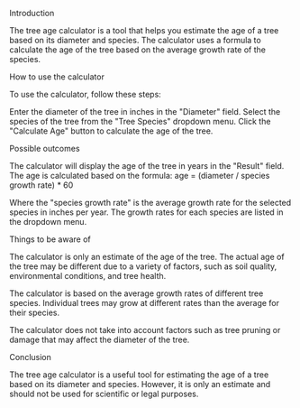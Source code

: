 Introduction

The tree age calculator is a tool that helps you estimate the age of a tree based on its diameter and species. The calculator uses a formula to calculate the age of the tree based on the average growth rate of the species.

How to use the calculator

To use the calculator, follow these steps:

Enter the diameter of the tree in inches in the "Diameter" field.
Select the species of the tree from the "Tree Species" dropdown menu.
Click the "Calculate Age" button to calculate the age of the tree.

Possible outcomes

The calculator will display the age of the tree in years in the "Result" field. The age is calculated based on the formula:
age = (diameter / species growth rate) * 60

Where the "species growth rate" is the average growth rate for the selected species in inches per year. The growth rates for each species are listed in the dropdown menu.

Things to be aware of

The calculator is only an estimate of the age of the tree. The actual age of the tree may be different due to a variety of factors, such as soil quality, environmental conditions, and tree health.

The calculator is based on the average growth rates of different tree species. Individual trees may grow at different rates than the average for their species.

The calculator does not take into account factors such as tree pruning or damage that may affect the diameter of the tree.

Conclusion

The tree age calculator is a useful tool for estimating the age of a tree based on its diameter and species. However, it is only an estimate and should not be used for scientific or legal purposes.
